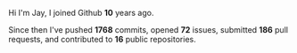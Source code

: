 Hi I'm Jay, I joined Github **10** years ago.

Since then I've pushed **1768** commits, opened **72** issues, submitted **186** pull requests, and contributed to **16** public repositories.
